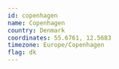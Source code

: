 ```yaml
---
id: copenhagen
name: Copenhagen
country: Denmark
coordinates: 55.6761, 12.5683
timezone: Europe/Copenhagen
flag: dk
---
```

